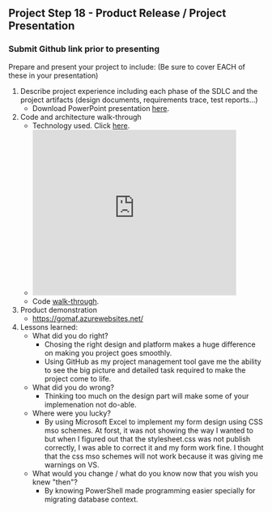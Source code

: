 ## Project Step 18 - Product Release / Project Presentation
### Submit Github link prior to presenting

Prepare and present your project to include: (Be sure to cover EACH of these in your presentation)

1. Describe project experience including each phase of the SDLC and the project artifacts (design documents, requirements trace, test reports...)
    * Download PowerPoint presentation [here](https://github.com/gowebUSA/MSSA-Project/blob/master/ProjectSteps/ProjectStep18/Go-Maf%20Presentation.pptx?raw=true).
2. Code and architecture walk-through
    * Technology used. Click [here](https://github.com/gowebUSA/O-MAF/blob/master/OMAF/readme.md#implemented-the-following-technology).
    * <iframe src="https://onedrive.live.com/embed?cid=93E91606E84D77FD&resid=93E91606E84D77FD%21311&authkey=AHuDN-xG_vQUkg8&em=2" width="402" height="327" frameborder="0" scrolling="no"></iframe>
    * Code [walk-through](https://github.com/gowebUSA/O-MAF/tree/master/OMAF).
3.  Product demonstration
    * https://gomaf.azurewebsites.net/
4.  Lessons learned:
    * What did you do right?
      * Chosing the right design and platform makes a huge difference on making you project goes smoothly.
      * Using GitHub as my project management tool gave me the ability to see the big picture and detailed task required to make the project come to life.
    * What did you do wrong?
      * Thinking too much on the design part will make some of your implemenation not do-able.
    * Where were you lucky?
      * By using Microsoft Excel to implement my form design using CSS mso schemes. At forst, it was not showing the way I wanted to but when I figured out that the stylesheet.css was not publish correctly, I was able to correct it and my form work fine. I thought that the css mso schemes will not work because it was giving me warnings on VS.
    * What would you change / what do you know now that you wish you knew "then"?
      * By knowing PowerShell made programming easier specially for migrating database context.
